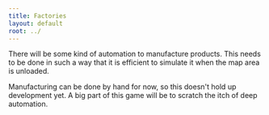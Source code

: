 ```yaml
---
title: Factories
layout: default
root: ../
---
```


There will be some kind of automation to manufacture products.
This needs to be done in such a way that it is efficient to simulate it
when the map area is unloaded.

Manufacturing can be done by hand for now, so this doesn't hold up development
yet. A big part of this game will be to scratch the itch of deep automation.
